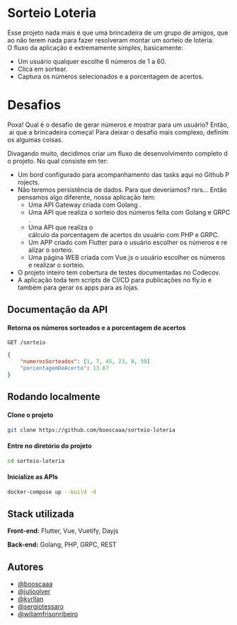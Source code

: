 # Sorteio Loteria

Esse projeto nada mais é que uma brincadeira de um grupo de amigos, que ao não terem nada para fazer resolveram montar um sorteio de loteria.
O fluxo da aplicação é extremamente simples, basicamente:
- Um usuário qualquer escolhe 6 números de 1 a 60.
- Clica em sortear.
- Captura os números selecionados e a porcentagem de acertos.

# Desafios

Poxa! Qual é o desafio de gerar números e mostrar para um usuário? Então, ai que a brincadeira começa! Para deixar o desafio mais complexo, definimos algumas coisas.

Divagando muito, decidimos criar um fluxo de desenvolvimento completo do projeto. No qual consiste em ter:
- Um bord configurado para acompanhamento das tasks aqui no Github Projects.
- Não teremos persistência de dados. Para que deveríamos? rsrs... Então pensamos algo diferente, nossa aplicação tem:
    - Uma API Gateway criada com Golang .
    - Uma API que realiza o sorteio dos números feita com Golang e GRPC.
    - Uma API que realiza o cálculo da porcentagem de acertos do usuário com PHP e GRPC.
    - Um APP criado com Flutter para o usuário escolher os números e realizar o sorteio.
    - Uma página WEB criada com Vue.js o usuário escolher os números e realizar o sorteio.
- O projeto inteiro tem cobertura de testes documentadas no Codecov.
- A aplicação toda tem scripts de CI/CD para publicações no fly.io e também para gerar os apps para as lojas.
## Documentação da API

#### Retorna os números sorteados e a porcentagem de acertos

```http
GET /sorteio
```

```json
{
    "numerosSorteados": [1, 7, 45, 23, 8, 59]
    "porcentagemDeAcerto": 13.67
}
```


## Rodando localmente

#### Clone o projeto

```bash
git clone https://github.com/booscaaa/sorteio-loteria
```

#### Entre no diretório do projeto

```bash
cd sorteio-loteria
```

#### Inicialize as APIs

```bash
docker-compose up --build -d
```


## Stack utilizada

**Front-end:** Flutter, Vue, Vuetify, Dayjs

**Back-end:** Golang, PHP, GRPC, REST


## Autores

- [@booscaaa](https://www.github.com/booscaaa)
- [@julioolver](https://www.github.com/julioolver)
- [@kyrllan](https://www.github.com/kyrllan)
- [@sergiotessaro](https://www.github.com/sergiotessaro)
- [@wiliamfrisonribeiro](https://www.github.com/wiliamfrisonribeiro)


